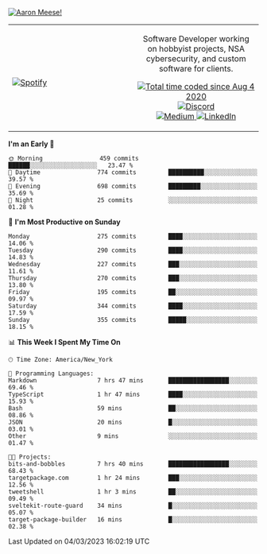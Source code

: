 [![Aaron Meese!](https://user-images.githubusercontent.com/17814535/88975338-a2aabf00-d27f-11ea-963f-8a19608716b4.png)](https://github.com/ajmeese7/readme-ascii "README ASCII")

<!-- Modified from project here: https://github.com/novatorem/novatorem -->
<table width="100%">
  <tr>
  <td width="50%">

&nbsp; <br> [![Spotify](https://ajmeese7.vercel.app/api/spotify)](https://open.spotify.com/user/ajmeese)

  </td>
  <td width="50%">
    <p align="center">
    Software Developer working on hobbyist projects, NSA cybersecurity, and custom software for clients.
    </p>
    <p align="center">
      <a href="https://wakatime.com/@f726891d-3b02-46cd-9b60-e8c59f9e2b14">
        <img src="https://wakatime.com/badge/user/f726891d-3b02-46cd-9b60-e8c59f9e2b14.svg" alt="Total time coded since Aug 4 2020" title="WakaTime" />
      </a>
      <a href="http://link.aaronmeese.com/discord">
        <img src="https://img.shields.io/badge/discord-ajmeese7%234835-369?style=flat-square&logo=discord&logoColor=white&color=purple" alt="Discord" title="Discord">
      </a>
      <br />
      <a href="https://link.aaronmeese.com/medium">
        <img src="https://img.shields.io/badge/medium-ajmeese7-1DB954?style=flat-square&logo=medium&logoColor=white" alt="Medium" title="Medium">
      </a>
      <a href="https://link.aaronmeese.com/linkedin">
        <img src="https://img.shields.io/badge/linkedIn-aaronmeese-1DB954?style=flat-square&logo=linkedin&logoColor=white&color=blue" alt="LinkedIn" title="LinkedIn">
      </a>
    </p>
  </td>

</table>

[//]: <> (The `&nbsp;` is to have Aphelion take up more space)

<!--START_SECTION:waka-->
**I'm an Early 🐤** 

```text
🌞 Morning                459 commits         ██████░░░░░░░░░░░░░░░░░░░   23.47 % 
🌆 Daytime                774 commits         ██████████░░░░░░░░░░░░░░░   39.57 % 
🌃 Evening                698 commits         █████████░░░░░░░░░░░░░░░░   35.69 % 
🌙 Night                  25 commits          ░░░░░░░░░░░░░░░░░░░░░░░░░   01.28 % 
```
📅 **I'm Most Productive on Sunday** 

```text
Monday                   275 commits         ████░░░░░░░░░░░░░░░░░░░░░   14.06 % 
Tuesday                  290 commits         ████░░░░░░░░░░░░░░░░░░░░░   14.83 % 
Wednesday                227 commits         ███░░░░░░░░░░░░░░░░░░░░░░   11.61 % 
Thursday                 270 commits         ███░░░░░░░░░░░░░░░░░░░░░░   13.80 % 
Friday                   195 commits         ██░░░░░░░░░░░░░░░░░░░░░░░   09.97 % 
Saturday                 344 commits         ████░░░░░░░░░░░░░░░░░░░░░   17.59 % 
Sunday                   355 commits         █████░░░░░░░░░░░░░░░░░░░░   18.15 % 
```


📊 **This Week I Spent My Time On** 

```text
🕑︎ Time Zone: America/New_York

💬 Programming Languages: 
Markdown                 7 hrs 47 mins       █████████████████░░░░░░░░   69.46 % 
TypeScript               1 hr 47 mins        ████░░░░░░░░░░░░░░░░░░░░░   15.93 % 
Bash                     59 mins             ██░░░░░░░░░░░░░░░░░░░░░░░   08.86 % 
JSON                     20 mins             █░░░░░░░░░░░░░░░░░░░░░░░░   03.01 % 
Other                    9 mins              ░░░░░░░░░░░░░░░░░░░░░░░░░   01.47 % 

🐱‍💻 Projects: 
bits-and-bobbles         7 hrs 40 mins       █████████████████░░░░░░░░   68.43 % 
targetpackage.com        1 hr 24 mins        ███░░░░░░░░░░░░░░░░░░░░░░   12.56 % 
tweetshell               1 hr 3 mins         ██░░░░░░░░░░░░░░░░░░░░░░░   09.49 % 
sveltekit-route-guard    34 mins             █░░░░░░░░░░░░░░░░░░░░░░░░   05.07 % 
target-package-builder   16 mins             █░░░░░░░░░░░░░░░░░░░░░░░░   02.38 % 
```


 Last Updated on 04/03/2023 16:02:19 UTC
<!--END_SECTION:waka-->
